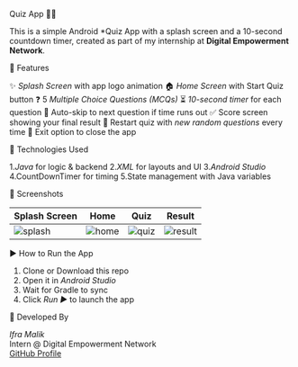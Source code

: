 Quiz App 🧠📱

This is a simple Android *Quiz App with a splash screen and a 10-second countdown timer, created as part of my internship at **Digital Empowerment Network**.

🧩 Features

✨ *Splash Screen* with app logo animation
🏠 *Home Screen* with Start Quiz button
❓  5 *Multiple Choice Questions (MCQs)*
⏳ *10-second timer* for each question
🚀 Auto-skip to next question if time runs out
✅ Score screen showing your final result
🔁 Restart quiz with *new random questions* every time
🚪 Exit option to close the app

🎨 Technologies Used

 1.*Java* for logic & backend
 2.*XML* for layouts and UI
 3.*Android Studio*
 4.CountDownTimer for timing
 5.State management with Java variables

📸 Screenshots

| Splash Screen | Home | Quiz | Result |
|---------------|------|------|--------|
| ![splash](screenshots/splash.png) | ![home](screenshots/home.png) | ![quiz](screenshots/quiz.png) | ![result](screenshots/result.png) |

▶️ How to Run the App

1. Clone or Download this repo
2. Open it in *Android Studio*
3. Wait for Gradle to sync
4. Click *Run ▶️* to launch the app

🙋 Developed By

*Ifra Malik*  
Intern @ Digital Empowerment Network  
[GitHub Profile](https://github.com/ifra489)
